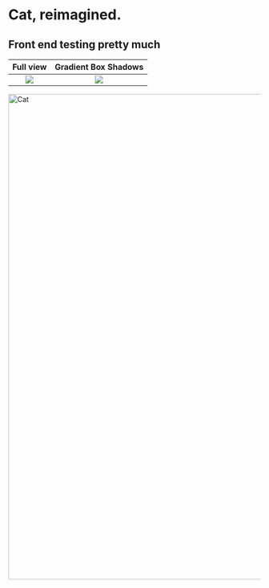 # Cat, reimagined.
## Front end testing pretty much
Full view            |  Gradient Box Shadows
:-------------------------:|:-------------------------:
![](https://user-images.githubusercontent.com/71066639/138837558-2b4aafe9-2da4-402f-9427-a88ce5762f4d.png)  |  ![](https://user-images.githubusercontent.com/71066639/138837625-a6d27b14-0ec4-49b4-975d-865c7b9db69e.png)

<img width="967" alt="Cat" src="https://user-images.githubusercontent.com/71066639/138841968-e7690e8b-9bb9-4c74-9fe7-8840589a732d.png">
